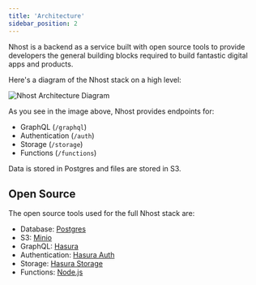```yaml
---
title: 'Architecture'
sidebar_position: 2
---
```


Nhost is a backend as a service built with open source tools to provide developers the general building blocks required to build fantastic digital apps and products.

Here's a diagram of the Nhost stack on a high level:

![Nhost Architecture Diagram](/img/architecture/nhost-diagram.png)

As you see in the image above, Nhost provides endpoints for:

- GraphQL (`/graphql`)
- Authentication (`/auth`)
- Storage (`/storage`)
- Functions (`/functions`)

Data is stored in Postgres and files are stored in S3.

## Open Source

The open source tools used for the full Nhost stack are:

- Database: [Postgres](https://www.postgresql.org/)
- S3: [Minio](https://github.com/minio/minio)
- GraphQL: [Hasura](https://github.com/hasura/graphql-engine)
- Authentication: [Hasura Auth](https://github.com/nhost/hasura-auth)
- Storage: [Hasura Storage](https://github.com/nhost/hasura-storage)
- Functions: [Node.js](https://nodejs.org/en/)
